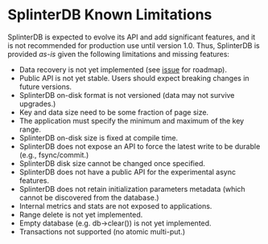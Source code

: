 # SplinterDB Known Limitations 

SplinterDB is expected to evolve its API and add significant features, and it is not recommended for production use until version 1.0.
Thus, SplinterDB is provided *as-is* given the following limitations and missing features:

* Data recovery is not yet implemented (see [issue](https://github.com/vmware/splinterdb/issues/236) for roadmap).
* Public API is not yet stable. Users should expect breaking changes in future versions.
* SplinterDB on-disk format is not versioned (data may not survive upgrades.)
* Key and data size need to be some fraction of page size. 
* The application must specify the minimum and maximum of the key range.
* SplinterDB on-disk size is fixed at compile time.
* SplinterDB does not expose an API to force the latest write to be durable (e.g., fsync/commit.)
* SplinterDB disk size cannot be changed once specified.
* SplinterDB does not have a public API for the experimental async features.
* SplinterDB does not retain initialization parameters metadata (which cannot be discovered from the database.)
* Internal metrics and stats are not exposed to applications.
* Range delete is not yet implemented.
* Empty database (e.g. db->clear()) is not yet implemented.
* Transactions not supported (no atomic multi-put.)
